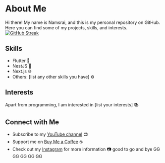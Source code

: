 
# About Me

Hi there! My name is Namsrai, and this is my personal repository on GitHub. Here you can find some of my projects, skills, and interests.
[![GitHub Streak](https://streak-stats.demolab.com/?user=dokind)](https://git.io/streak-stats)

## Skills
- Flutter :iphone:
- NestJS :dragon:
- Next.js :globe_with_meridians:
- Others: [list any other skills you have] :gear:
## Interests

Apart from programming, I am interested in [list your interests] :books:

## Connect with Me
- Subscribe to my [YouTube channel](https://www.youtube.com/channel/namsrai.kh) :tv:
- Support me on [Buy Me a Coffee](https://www.buymeacoffee.com/dokind) :coffee:
- Check out my [Instagram](https://www.instagram.com/namsrai.kh) for more information :camera:
good to go and bye
GG
GG
GG
GG
GG
